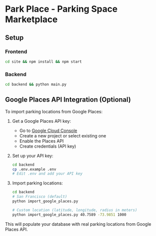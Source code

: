 # Park Place - Parking Space Marketplace

## Setup

### Frontend
```bash
cd site && npm install && npm start
```

### Backend
```bash
cd backend && python main.py
```

## Google Places API Integration (Optional)

To import parking locations from Google Places:

1. Get a Google Places API key:
   - Go to [Google Cloud Console](https://console.developers.google.com/apis/credentials)
   - Create a new project or select existing one
   - Enable the Places API
   - Create credentials (API key)

2. Set up your API key:
   ```bash
   cd backend
   cp .env.example .env
   # Edit .env and add your API key
   ```

3. Import parking locations:
   ```bash
   cd backend
   # San Francisco (default)
   python import_google_places.py
   
   # Custom location (latitude, longitude, radius in meters)
   python import_google_places.py 40.7589 -73.9851 1000
   ```

This will populate your database with real parking locations from Google Places API.